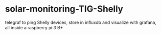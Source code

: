 # solar-monitoring-TIG-Shelly
telegraf to ping Shelly devices, store in influxdb and visualize with grafana, all inside a raspberry pi 3 B+

